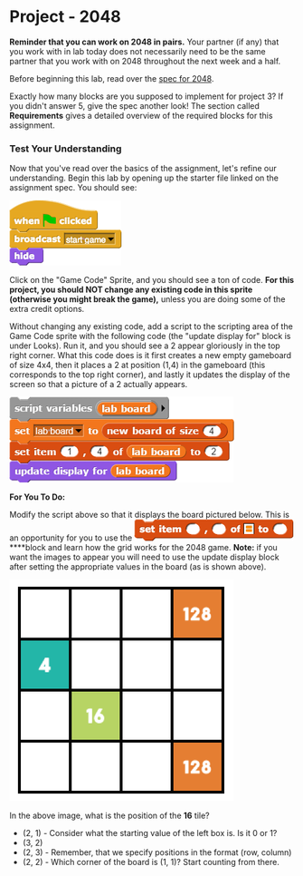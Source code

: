 # Project - 2048

**Reminder that you can work on 2048 in pairs.** Your partner \(if any\) that you work with in lab today does not necessarily need to be the same partner that you work with on 2048 throughout the next week and a half.  


Before beginning this lab, read over the [spec for 2048](https://docs.google.com/document/d/199V-21R31Jk0D2zigXwEEM7GIuB8Ewhff4alUh4_Cg4).

Exactly how many blocks are you supposed to implement for project 3? If you didn't answer 5,  give the spec another look! The section called **Requirements** gives a detailed overview of the required blocks for this assignment.

### Test Your Understanding

Now that you've read over the basics of the assignment, let's refine our understanding. Begin this lab by opening up the starter file linked on the assignment spec. You should see:

![](../.gitbook/assets/image%20%28279%29.png)

Click on the "Game Code" Sprite, and you should see a ton of code. **For this project, you should NOT change any existing code in this sprite \(otherwise you might break the game\),** unless you are doing some of the extra credit options.

Without changing any existing code, add a script to the scripting area of the Game Code sprite with the following code \(the "update display for" block is under Looks\). Run it, and you should see a 2 appear gloriously in the top right corner. What this code does is it first creates a new empty gameboard of size 4x4, then it places a 2 at position \(1,4\) in the gameboard \(this corresponds to the top right corner\), and lastly it updates the display of the screen so that a picture of a 2 actually appears.

![](../.gitbook/assets/image%20%2814%29.png)

**For You To Do:**

Modify the script above so that it displays the board pictured below. This is an opportunity for you to use the ![](../.gitbook/assets/image%20%2875%29.png) ****block and learn how the grid works for the 2048 game. **Note:** if you want the images to appear you will need to use the update display block after setting the appropriate values in the board \(as is shown above\).

![](../.gitbook/assets/image%20%28277%29.png)

In the above image, what is the position of the **16** tile?

* \(2, 1\) - Consider what the starting value of the left box is. Is it 0 or 1?
* \(3, 2\)
* \(2, 3\) - Remember, that we specify positions in the format \(row, column\)
* \(2, 2\) - Which corner of the board is \(1, 1\)? Start counting from there.



